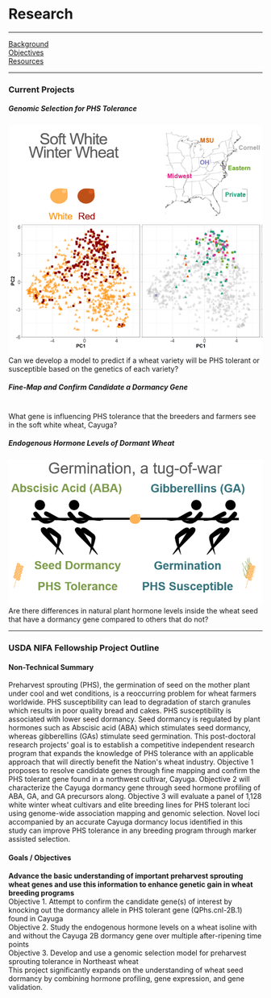 # Research <a id="top"></a>   

---------

[Background](./research.html)  
[Objectives]()  
[Resources](./resources.html)  

----------

### Current Projects  
##### Genomic Selection for PHS Tolerance   
![](https://github.com/shantel-martinez/Lab_Resources/blob/master/example_img/GS_PC.PNG?raw=true)  
Can we develop a model to predict if a wheat variety will be PHS tolerant or susceptible based on the genetics of each variety?  

##### Fine-Map and Confirm Candidate a Dormancy Gene    
![]()  
What gene is influencing PHS tolerance that the breeders and farmers see in the soft white wheat, Cayuga?  

##### Endogenous Hormone Levels of Dormant Wheat  
![](https://github.com/shantel-martinez/Lab_Resources/blob/master/example_img/Hormone_TugofWar.PNG?raw=true)  
Are there differences in natural plant hormone levels inside the wheat seed that have a dormancy gene compared to others that do not?  

----------

### USDA NIFA Fellowship Project Outline

#### Non-Technical Summary  
Preharvest sprouting (PHS), the germination of seed on the mother plant under cool and wet conditions, is a reoccurring problem for wheat farmers worldwide. PHS susceptibility can lead to degradation of starch granules which results in poor quality bread and cakes. PHS susceptibility is associated with lower seed dormancy. Seed dormancy is regulated by plant hormones such as Abscisic acid (ABA) which stimulates seed dormancy, whereas gibberellins (GAs) stimulate seed germination. This post-doctoral research projects' goal is to establish a competitive independent research program that expands the knowledge of PHS tolerance with an applicable approach that will directly benefit the Nation's wheat industry. Objective 1 proposes to resolve candidate genes through fine mapping and confirm the PHS tolerant gene found in a northwest cultivar, Cayuga. Objective 2 will characterize the Cayuga dormancy gene through seed hormone profiling of ABA, GA, and GA precursors along. Objective 3 will evaluate a panel of 1,128 white winter wheat cultivars and elite breeding lines for PHS tolerant loci using genome-wide association mapping and genomic selection. Novel loci accompanied by an accurate Cayuga dormancy locus identified in this study can improve PHS tolerance in any breeding program through marker assisted selection.  

#### Goals / Objectives  
**Advance the basic understanding of important preharvest sprouting wheat genes and use this information to enhance genetic gain in wheat breeding programs**  
Objective 1. Attempt to confirm the candidate gene(s) of interest by knocking out the dormancy allele in PHS tolerant gene (QPhs.cnl-2B.1) found in Cayuga  
Objective 2. Study the endogenous hormone levels on a wheat isoline with and without the Cayuga 2B dormancy gene over multiple after-ripening time points  
Objective 3. Develop and use a genomic selection model for preharvest sprouting tolerance in Northeast wheat   
This project significantly expands on the understanding of wheat seed dormancy by combining hormone profiling, gene expression, and gene validation.   

